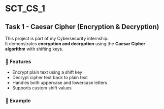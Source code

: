 
# SCT_CS_1

## Task 1 - Caesar Cipher (Encryption & Decryption)

This project is part of my Cybersecurity internship.  
It demonstrates **encryption and decryption** using the **Caesar Cipher algorithm** with shifting keys.

### 🔹 Features
- Encrypt plain text using a shift key
- Decrypt cipher text back to plain text
- Handles both uppercase and lowercase letters
- Supports custom shift values

### 🔹 Example

